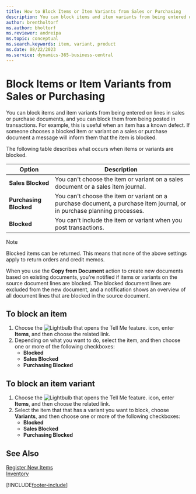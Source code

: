 ```yaml
---
title: How to Block Items or Item Variants from Sales or Purchasing
description: You can block items and item variants from being entered on lines in sales or purchase documents, as well as from being posted in a transaction. 
author: brentholtorf
ms.author: bholtorf
ms.reviewer: andreipa
ms.topic: conceptual
ms.search.keywords: item, variant, product
ms.date: 08/22/2023
ms.service: dynamics-365-business-central
---
```

# Block Items or Item Variants from Sales or Purchasing

You can block items and item variants from being entered on lines in sales or purchase documents, and you can block them from being posted in transactions. For example, this is useful when an item has a known defect. If someone chooses a blocked item or variant on a sales or purchase document a message will inform them that the item is blocked.

The following table describes what occurs when items or variants are blocked.  

|Option|Description|  
|--------------------|------------|  
|**Sales Blocked**|You can't choose the item or variant on a sales document or a sales item journal.|  
|**Purchasing Blocked**|You can't choose the item or variant on a purchase document, a purchase item journal, or in purchase planning processes.|  
|**Blocked**|You can't include the item or variant when you post transactions.|  

> [!NOTE]
> Blocked items can be returned. This means that none of the above settings apply to return orders and credit memos.

When you use the **Copy from Document** action to create new documents based on existing documents, you're notified if items or variants on the source document lines are blocked. The blocked document lines are excluded from the new document, and a notification shows an overview of all document lines that are blocked in the source document.

## To block an item  

1. Choose the ![Lightbulb that opens the Tell Me feature.](media/ui-search/search_small.png "Tell me what you want to do") icon, enter **Items**, and then choose the related link.  
2. Depending on what you want to do, select the item, and then choose one or more of the following checkboxes:
    * **Blocked**
    * **Sales Blocked**
    * **Purchasing Blocked**  

## To block an item variant  

1. Choose the ![Lightbulb that opens the Tell Me feature.](media/ui-search/search_small.png "Tell me what you want to do") icon, enter **Items**, and then choose the related link.  
2. Select the item that that has a variant you want to block, choose **Variants**, and then choose one or more of the following checkboxes:  
    * **Blocked**
    * **Sales Blocked**
    * **Purchasing Blocked**

## See Also  

[Register New Items](inventory-how-register-new-items.md)  
[Inventory](inventory-manage-inventory.md)  

[!INCLUDE[footer-include](includes/footer-banner.md)]